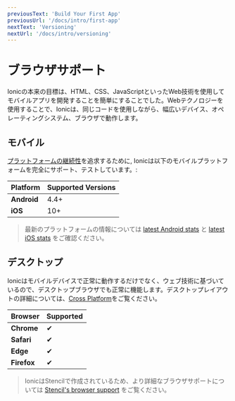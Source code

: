 ```yaml
---
previousText: 'Build Your First App'
previousUrl: '/docs/intro/first-app'
nextText: 'Versioning'
nextUrl: '/docs/intro/versioning'
---
```


# ブラウザサポート

Ionicの本来の目標は、HTML、CSS、JavaScriptといったWeb技術を使用してモバイルアプリを開発することを簡単にすることでした。Webテクノロジーを使用することで、Ionicは、同じコードを使用しながら、幅広いデバイス、オペレーティングシステム、ブラウザで動作します。


## モバイル

[プラットフォームの継続性](/docs/intro/concepts#platform-continuity)を追求するために, Ionicは以下のモバイルプラットフォームを完全にサポート、テストしています。:

| Platform     | Supported Versions |
| ------------ | ------------------ |
| **Android**  | 4.4+               |
| **iOS**      | 10+                |

> 最新のプラットフォームの情報については [latest Android stats](https://developer.android.com/about/dashboards/) と [latest iOS stats](https://developer.apple.com/support/app-store/) をご確認ください。


## デスクトップ

Ionicはモバイルデバイスで正常に動作するだけでなく、ウェブ技術に基づいているので、デスクトップブラウザでも正常に機能します。デスクトップレイアウトの詳細については、[Cross Platform](/docs/building/cross-platform)をご覧ください。


| Browser     | Supported |
| ----------- | --------- |
| **Chrome**  | ✔         |
| **Safari**  | ✔         |
| **Edge**    | ✔         |
| **Firefox** | ✔         |

> IonicはStencilで作成されているため、より詳細なブラウザサポートについては [Stencil's browser support](https://stenciljs.com/docs/browser-support) をご覧ください。
